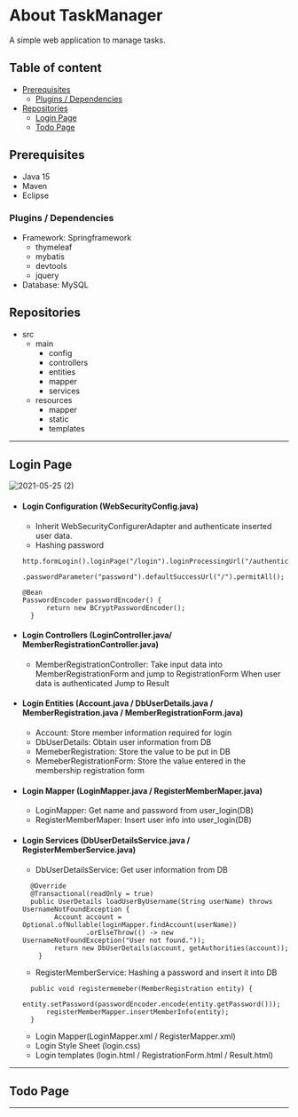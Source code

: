 # About TaskManager
A simple web application to manage tasks.

## Table of content
- [Prerequisites](#prerequisites)
  - [Plugins / Dependencies](#plugins-dependencies)
- [Repositories](#repositories)
  - [Login Page](#login-page)
  - [Todo Page](#todo-page)

<a id="prerequisites"></a>
## Prerequisites
- Java 15
- Maven
- Eclipse

<a id="plugins-dependencies"></a>
### Plugins / Dependencies
- Framework: Springframework
  - thymeleaf
  - mybatis
  - devtools
  - jquery
- Database: MySQL

<a id="repositories"></a>
## Repositories
- src
  - main
    - config
    - controllers
    - entities
    - mapper
    - services
  - resources
    - mapper
    - static
    - templates
---
<a id="login-page"></a>
## Login Page
![2021-05-25 (2)](https://user-images.githubusercontent.com/14501804/119484222-24cd1c80-bd99-11eb-8903-ae2d63438df0.png)
- #### Login Configuration (WebSecurityConfig.java)
   - Inherit WebSecurityConfigurerAdapter and authenticate inserted user data.
   - Hashing password
  ~~~
  http.formLogin().loginPage("/login").loginProcessingUrl("/authenticate").usernameParameter("userName")
          .passwordParameter("password").defaultSuccessUrl("/").permitAll();
  ~~~
  ~~~ 
  @Bean 
  PasswordEncoder passwordEncoder() {
		return new BCryptPasswordEncoder();
	} 
  ~~~
- #### Login Controllers (LoginController.java/ MemberRegistrationController.java)
  - MemberRegistrationController:
  	Take input data into MemberRegistrationForm and jump to RegistrationForm
	When user data is authenticated Jump to Result
- #### Login Entities (Account.java / DbUserDetails.java / MemberRegistration.java / MemberRegistrationForm.java)
	- Account: Store member information required for login 
	- DbUserDetails: Obtain user information from DB
	- MemeberRegistration: Store the value to be put in DB
	- MemeberRegistrationForm: Store the value entered in the membership registration form
- #### Login Mapper (LoginMapper.java / RegisterMemberMaper.java)
	- LoginMapper: Get name and password from user_login(DB)
	- RegisterMemberMaper: Insert user info into user_login(DB)
- #### Login Services (DbUserDetailsService.java / RegisterMemberService.java)
	- DbUserDetailsService: Get user information from DB
  ~~~
    @Override
    @Transactional(readOnly = true)
    public UserDetails loadUserByUsername(String userName) throws UsernameNotFoundException {
          Account account = Optional.ofNullable(loginMapper.findAccount(userName))
                  .orElseThrow(() -> new UsernameNotFoundException("User not found."));
          return new DbUserDetails(account, getAuthorities(account));
      }
  ~~~
	- RegisterMemberService: Hashing a password and insert it into DB
  ~~~
    public void registermemeber(MemberRegistration entity) {
    	entity.setPassword(passwordEncoder.encode(entity.getPassword()));
    	registerMemberMapper.insertMemberInfo(entity);
    }
  ~~~
	- Login Mapper(LoginMapper.xml / RegisterMapper.xml)
	- Login Style Sheet (login.css)
	- Login templates (login.html / RegistrationForm.html / Result.html)
---

<a id="todo-page"></a>
## Todo Page
---
